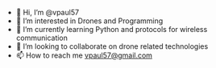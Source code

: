 - 👋 Hi, I’m @vpaul57
- 👀 I’m interested in Drones and Programming
- 🌱 I’m currently learning Python and protocols for wireless communication
- 💞️ I’m looking to collaborate on drone related technologies
- 📫 How to reach me vpaul57@gmail.com

<!---
vpaul57/vpaul57 is a ✨ special ✨ repository because its `README.md` (this file) appears on your GitHub profile.
You can click the Preview link to take a look at your changes.
--->
